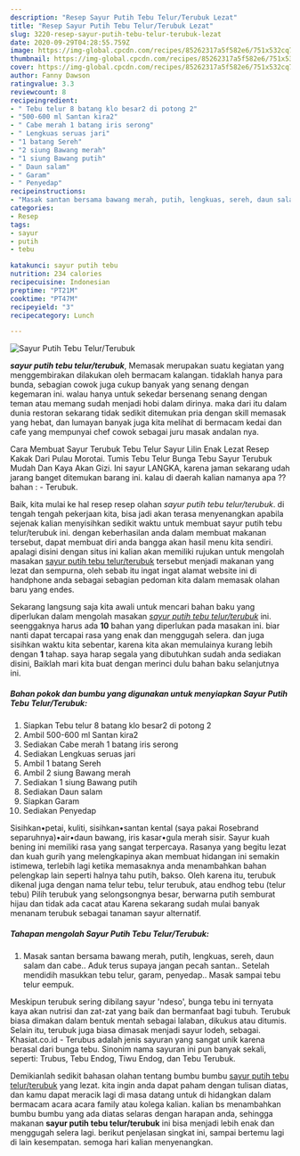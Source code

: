 ```yaml
---
description: "Resep Sayur Putih Tebu Telur/Terubuk Lezat"
title: "Resep Sayur Putih Tebu Telur/Terubuk Lezat"
slug: 3220-resep-sayur-putih-tebu-telur-terubuk-lezat
date: 2020-09-29T04:28:55.759Z
image: https://img-global.cpcdn.com/recipes/85262317a5f582e6/751x532cq70/sayur-putih-tebu-telurterubuk-foto-resep-utama.jpg
thumbnail: https://img-global.cpcdn.com/recipes/85262317a5f582e6/751x532cq70/sayur-putih-tebu-telurterubuk-foto-resep-utama.jpg
cover: https://img-global.cpcdn.com/recipes/85262317a5f582e6/751x532cq70/sayur-putih-tebu-telurterubuk-foto-resep-utama.jpg
author: Fanny Dawson
ratingvalue: 3.3
reviewcount: 8
recipeingredient:
- " Tebu telur 8 batang klo besar2 di potong 2"
- "500-600 ml Santan kira2"
- " Cabe merah 1 batang iris serong"
- " Lengkuas seruas jari"
- "1 batang Sereh"
- "2 siung Bawang merah"
- "1 siung Bawang putih"
- " Daun salam"
- " Garam"
- " Penyedap"
recipeinstructions:
- "Masak santan bersama bawang merah, putih, lengkuas, sereh, daun salam dan cabe.. Aduk terus supaya jangan pecah santan.. Setelah mendidih masukkan tebu telur, garam, penyedap.. Masak sampai tebu telur eempuk."
categories:
- Resep
tags:
- sayur
- putih
- tebu

katakunci: sayur putih tebu 
nutrition: 234 calories
recipecuisine: Indonesian
preptime: "PT21M"
cooktime: "PT47M"
recipeyield: "3"
recipecategory: Lunch

---
```



![Sayur Putih Tebu Telur/Terubuk](https://img-global.cpcdn.com/recipes/85262317a5f582e6/751x532cq70/sayur-putih-tebu-telurterubuk-foto-resep-utama.jpg)

<b><i>sayur putih tebu telur/terubuk</i></b>, Memasak merupakan suatu kegiatan yang menggembirakan dilakukan oleh bermacam kalangan. tidaklah hanya para bunda, sebagian cowok juga cukup banyak yang senang dengan kegemaran ini. walau hanya untuk sekedar bersenang senang dengan teman atau memang sudah menjadi hobi dalam dirinya. maka dari itu dalam dunia restoran sekarang tidak sedikit ditemukan pria dengan skill memasak yang hebat, dan lumayan banyak juga kita melihat di bermacam kedai dan cafe yang mempunyai chef cowok sebagai juru masak andalan nya.

Cara Membuat Sayur Terubuk Tebu Telur Sayur Lilin Enak Lezat Resep Kakak Dari Pulau Morotai. Tumis Tebu Telur Bunga Tebu Sayur Terubuk Mudah Dan Kaya Akan Gizi. Ini sayur LANGKA, karena jaman sekarang udah jarang banget ditemukan barang ini. kalau di daerah kalian namanya apa ?? bahan : - Terubuk.

Baik, kita mulai ke hal resep resep olahan <i>sayur putih tebu telur/terubuk</i>. di tengah tengah pekerjaan kita, bisa jadi akan terasa menyenangkan apabila sejenak kalian menyisihkan sedikit waktu untuk membuat sayur putih tebu telur/terubuk ini. dengan keberhasilan anda dalam membuat makanan tersebut, dapat membuat diri anda bangga akan hasil menu kita sendiri. apalagi disini dengan situs ini kalian akan memiliki rujukan untuk mengolah masakan <u>sayur putih tebu telur/terubuk</u> tersebut menjadi makanan yang lezat dan sempurna, oleh sebab itu ingat ingat alamat website ini di handphone anda sebagai sebagian pedoman kita dalam memasak olahan baru yang endes.


Sekarang langsung saja kita awali untuk mencari bahan baku yang diperlukan dalam mengolah masakan <u><i>sayur putih tebu telur/terubuk</i></u> ini. seenggaknya harus ada <b>10</b> bahan yang diperlukan pada masakan ini. biar nanti dapat tercapai rasa yang enak dan menggugah selera. dan juga sisihkan waktu kita sebentar, karena kita akan memulainya kurang lebih dengan <b>1</b> tahap. saya harap segala yang dibutuhkan sudah anda sediakan disini, Baiklah mari kita buat dengan merinci dulu bahan baku selanjutnya ini.

<!--inarticleads1-->

##### Bahan pokok dan bumbu yang digunakan untuk menyiapkan Sayur Putih Tebu Telur/Terubuk:

1. Siapkan  Tebu telur 8 batang klo besar2 di potong 2
1. Ambil 500-600 ml Santan kira2
1. Sediakan  Cabe merah 1 batang iris serong
1. Sediakan  Lengkuas seruas jari
1. Ambil 1 batang Sereh
1. Ambil 2 siung Bawang merah
1. Sediakan 1 siung Bawang putih
1. Sediakan  Daun salam
1. Siapkan  Garam
1. Sediakan  Penyedap


Sisihkan•petai, kuliti, sisihkan•santan kental (saya pakai Rosebrand separuhnya)•air•daun bawang, iris kasar•gula merah sisir. Sayur kuah bening ini memiliki rasa yang sangat terpercaya. Rasanya yang begitu lezat dan kuah gurih yang melengkapinya akan membuat hidangan ini semakin istimewa, terlebih lagi ketika memasaknya anda menambahkan bahan pelengkap lain seperti halnya tahu putih, bakso. Oleh karena itu, terubuk dikenal juga dengan nama telur tebu, telur terubuk, atau endhog tebu (telur tebu) Pilih terubuk yang selongsongnya besar, berwarna putih semburat hijau dan tidak ada cacat atau Karena sekarang sudah mulai banyak menanam terubuk sebagai tanaman sayur alternatif. 

<!--inarticleads2-->

##### Tahapan mengolah Sayur Putih Tebu Telur/Terubuk:

1. Masak santan bersama bawang merah, putih, lengkuas, sereh, daun salam dan cabe.. Aduk terus supaya jangan pecah santan.. Setelah mendidih masukkan tebu telur, garam, penyedap.. Masak sampai tebu telur eempuk.


Meskipun terubuk sering dibilang sayur &#39;ndeso&#39;, bunga tebu ini ternyata kaya akan nutrisi dan zat-zat yang baik dan bermanfaat bagi tubuh. Terubuk biasa dimakan dalam bentuk mentah sebagai lalaban, dikukus atau ditumis. Selain itu, terubuk juga biasa dimasak menjadi sayur lodeh, sebagai. Khasiat.co.id - Terubus adalah jenis sayuran yang sangat unik karena berasal dari bunga tebu. Sinonim nama sayuran ini pun banyak sekali, seperti: Trubus, Tebu Endog, Tiwu Endog, dan Tebu Terubuk. 

Demikianlah sedikit bahasan olahan tentang bumbu bumbu <u>sayur putih tebu telur/terubuk</u> yang lezat. kita ingin anda dapat paham dengan tulisan diatas, dan kamu dapat meracik lagi di masa datang untuk di hidangkan dalam bermacam acara acara family atau kolega kalian. kalian bs menambahkan bumbu bumbu yang ada diatas selaras dengan harapan anda, sehingga makanan <b>sayur putih tebu telur/terubuk</b> ini bisa menjadi lebih enak dan menggugah selera lagi. berikut penjelasan singkat ini, sampai bertemu lagi di lain kesempatan. semoga hari kalian menyenangkan.
